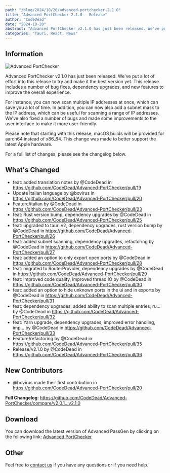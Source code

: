 ```yaml
---
path: "/blog/2024/10/20/advanced-portchecker-2.1.0"
title: "Advanced PortChecker 2.1.0 - Release"
author: "CodeDead"
date: "2024-10-20"
abstract: "Advanced PortChecker v2.1.0 has just been released. We've put a lot of effort into this release to try and make it the best version yet..."
categories: "Tauri, React, News"
---
```

## Information

![Advanced PortChecker](https://i.imgur.com/vdt1sXZ.png)

Advanced PortChecker v2.1.0 has just been released. We've put a lot of effort into this release to try and make it the best version yet. This release includes a number of bug fixes, dependency upgrades, and new features to improve the overall experience.

For instance, you can now scan multiple IP addresses at once, which can save you a lot of time. In addition, you can now also add a subnet mask to the IP address, which can be useful for scanning a range of IP addresses.
We've also fixed a number of bugs and made some improvements to the user interface to make it more user-friendly.

Please note that starting with this release, macOS builds will be provided for aarch64 instead of x86_64. This change was made to better support the latest Apple hardware.

For a full list of changes, please see the changelog below.

## What's Changed

* feat: added translation notes by @CodeDead in https://github.com/CodeDead/Advanced-PortChecker/pull/19
* Update Italian language by @bovirus in https://github.com/CodeDead/Advanced-PortChecker/pull/20
* Feature/italian by @CodeDead in https://github.com/CodeDead/Advanced-PortChecker/pull/23
* feat: Rust version bump, dependency upgrades by @CodeDead in https://github.com/CodeDead/Advanced-PortChecker/pull/25
* feat: upgraded to tauri v2, dependency upgrades, rust version bump by @CodeDead in https://github.com/CodeDead/Advanced-PortChecker/pull/26
* feat: added subnet scanning, dependency upgrades, refactoring by @CodeDead in https://github.com/CodeDead/Advanced-PortChecker/pull/27
* feat: added an option to only export open ports by @CodeDead in https://github.com/CodeDead/Advanced-PortChecker/pull/28
* feat: migrated to RouterProvider, dependency upgrades by @CodeDead in https://github.com/CodeDead/Advanced-PortChecker/pull/29
* feat: improved code quality, improved thread IO by @CodeDead in https://github.com/CodeDead/Advanced-PortChecker/pull/30
* feat: added an option to hide unknown ports in the ui and in exports by @CodeDead in https://github.com/CodeDead/Advanced-PortChecker/pull/31
* feat: dependency upgrades, added ability to scan multiple entries, ru… by @CodeDead in https://github.com/CodeDead/Advanced-PortChecker/pull/32
* feat: Yarn upgrade, dependency upgrades, improved error handling, imp… by @CodeDead in https://github.com/CodeDead/Advanced-PortChecker/pull/33
* Feature/refactoring by @CodeDead in https://github.com/CodeDead/Advanced-PortChecker/pull/35
* Release/v2.1.0 by @CodeDead in https://github.com/CodeDead/Advanced-PortChecker/pull/36

## New Contributors

* @bovirus made their first contribution in https://github.com/CodeDead/Advanced-PortChecker/pull/20

**Full Changelog**: https://github.com/CodeDead/Advanced-PortChecker/compare/v2.0.1...v2.1.0

## Download

You can download the latest version of Advanced PassGen by clicking on the following link:
[Advanced PortChecker](https://codedead.com/software/advanced-portchecker)

## Other

Feel free to [contact us](/contact) if you have any questions or if you need help.
